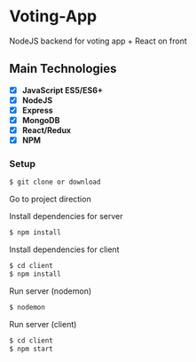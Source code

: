 # Voting-App
NodeJS backend for voting app + React on front

## Main Technologies

* [x] **JavaScript ES5/ES6+**
* [x] **NodeJS**
* [x] **Express**
* [x] **MongoDB**
* [x] **React/Redux**
* [x] **NPM**

### Setup

```bash
$ git clone or download
```

Go to project direction

Install dependencies for server

```bash
$ npm install

```

Install dependencies for client

```bash
$ cd client
$ npm install

```
Run server (nodemon)

```bash
$ nodemon

```

Run server (client)

```bash
$ cd client
$ npm start

```
